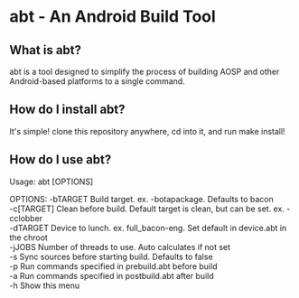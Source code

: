 abt - An Android Build Tool
=======================================
What is abt?
------------
abt is a tool designed to simplify the process of building AOSP
and other Android-based platforms to a single command.
  
How do I install abt?
---------------------
It's simple! clone this repository anywhere, cd into it, and run make install!
  
How do I use abt?
-----------------
Usage: abt [OPTIONS]

OPTIONS:
-bTARGET    Build target. ex. -botapackage. Defaults to bacon  
         -c[TARGET]  Clean before build. Default target is clean, but can be set. ex. -cclobber   
         -dTARGET    Device to lunch. ex. full_bacon-eng. Set default in device.abt in the chroot  
         -jJOBS      Number of threads to use. Auto calculates if not set  
         -s          Sync sources before starting build. Defaults to false  
         -p          Run commands specified in prebuild.abt before build  
         -a          Run commands specified in postbuild.abt after build  
         -h          Show this menu  
